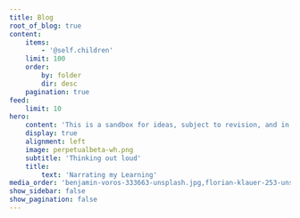 ```yaml
---
title: Blog
root_of_blog: true
content:
    items:
        - '@self.children'
    limit: 100
    order:
        by: folder
        dir: desc
    pagination: true
feed:
    limit: 10
hero:
    content: 'This is a sandbox for ideas, subject to revision, and in perpetual beta.'
    display: true
    alignment: left
    image: perpetualbeta-wh.png
    subtitle: 'Thinking out loud'
    title:
        text: 'Narrating my Learning'
media_order: 'benjamin-voros-333663-unsplash.jpg,florian-klauer-253-unsplash.jpg,perpetualbeta-wh.png'
show_sidebar: false
show_pagination: false
---
```


